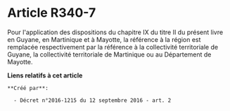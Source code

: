 # Article R340-7

Pour  l'application des dispositions du chapitre IX du titre II du présent  livre en Guyane, en Martinique et à Mayotte, la
référence à la région  est remplacée respectivement par la référence à la collectivité  territoriale de Guyane, la
collectivité territoriale de Martinique ou au  Département de Mayotte.

**Liens relatifs à cet article**

	**Créé par**:

	  - Décret n°2016-1215 du 12 septembre 2016 - art. 2
